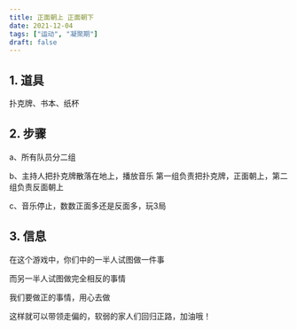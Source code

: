 ```yaml
---
title: 正面朝上 正面朝下
date: 2021-12-04
tags: ["运动", "凝聚期"]
draft: false
---
```

## 1. 道具
扑克牌、书本、纸杯

## 2. 步骤
a、所有队员分二组

b、主持人把扑克牌散落在地上，播放音乐
    第一组负责把扑克牌，正面朝上，第二组负责反面朝上

c、音乐停止，数数正面多还是反面多，玩3局

## 3. 信息
在这个游戏中，你们中的一半人试图做一件事

而另一半人试图做完全相反的事情

我们要做正的事情，用心去做

这样就可以带领走偏的，软弱的家人们回归正路，加油哦！